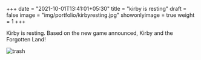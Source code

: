 +++
date = "2021-10-01T13:41:01+05:30"
title = "kirby is resting"
draft = false
image = "img/portfolio/kirbyresting.jpg"
showonlyimage = true
weight = 1
+++

Kirby is resting. Based on the new game announced, Kirby and the Forgotten Land!

![trash](/img/portfolio/kirbyresting.jpg)
